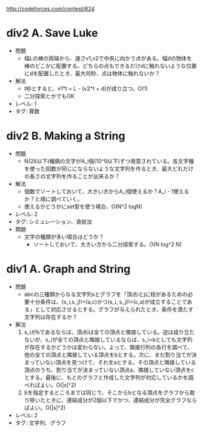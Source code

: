 http://codeforces.com/contest/624

# div2 A. Save Luke

- 問題
    - 幅Lの棒の両端から、速さv1,v2で中央に向かう点がある。幅dの物体を棒のどこかに配置する。どちらの点もできるだけdに触れないような位置にdを配置したとき、最大何秒、点は物体に触れないか？
- 解法
    - t秒とすると、v1\*t = L - (v2\*t + d)が成り立つ。O(1)
    - 二分探索とかでもOK
- レベル: 1
- タグ: 算数

# div2 B. Making a String

- 問題
    - N(26以下)種類の文字がA_i個(10^9以下)ずつ用意されている。各文字種を使った回数が同じにならないような文字列を作るとき、最大どれだけの長さの文字列を作ることが出来るか？
- 解法
    - 個数でソートしておいて、大きい方からA_i個使えるか？A_i - 1使えるか？と順に調べていく。
    - 使えるかどうかにset型を使う場合、O(N^2 logN)
- レベル: 2
- タグ: シミュレーション、貪欲法
- 類題
    - 文字の種類が多い場合はどうか？
        - ソートしておいて、大きい方から二分探索する。O(N log^2 N)

# div1 A. Graph and String

- 問題
    - abcの三種類からなる文字列sとグラフを「頂点iとjに枝があるための必要十分条件は、(s_i,s_j)!=(a,c)かつ(s_i, s_j)!=(c,a)が成立することである」として対応させるとする。グラフが与えられたとき、条件を満たす文字列は存在するか？
- 解法
    1. s_iがbであるならば、頂点iは全ての頂点と隣接している。逆は成り立たないが、s_iが全ての頂点と隣接しているならば、s_i=bとしても文字列が存在するかどうかは変わらない。よって、隣接行列の各行を調べて、他の全ての頂点と隣接している頂点をbとする。次に、まだ割り当てが決まっていない頂点を見つけて、それをaとする。その頂点と隣接している頂点のうち、割り当てが決まっていない頂点a、隣接していない頂点をcとする。最後に、もとのグラフと作成した文字列が対応しているかを調べればよい。O(|s|^2)
    2. bを指定するところまでは同じで、そこからbとなる頂点をグラフから取り除いたときに、連結成分が2個以下でかつ、連結成分が完全グラフならばよい。O(|s|^2)
- レベル: 2
- タグ: 文字列、グラフ

